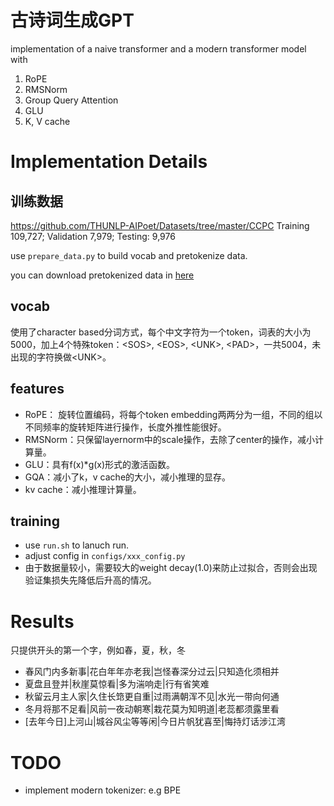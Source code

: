 # 古诗词生成GPT


implementation of a naive transformer and a modern transformer model with 
1. RoPE
2. RMSNorm
3. Group Query Attention
4. GLU
5. K, V cache

# Implementation Details

## 训练数据
https://github.com/THUNLP-AIPoet/Datasets/tree/master/CCPC
Training 109,727; Validation 7,979; Testing: 9,976

use `prepare_data.py` to build vocab and pretokenize data.

you can download pretokenized data in [here](https://www.kaggle.com/datasets/taoshao/chinese-poetry)

## vocab
使用了character based分词方式，每个中文字符为一个token，词表的大小为5000，加上4个特殊token：\<SOS\>, \<EOS\>, \<UNK\>, \<PAD\>，一共5004，未出现的字符换做\<UNK\>。

## features
* RoPE： 旋转位置编码，将每个token embedding两两分为一组，不同的组以不同频率的旋转矩阵进行操作，长度外推性能很好。
* RMSNorm：只保留layernorm中的scale操作，去除了center的操作，减小计算量。
* GLU：具有f(x)*g(x)形式的激活函数。
* GQA：减小了k，v cache的大小，减小推理的显存。
* kv cache：减小推理计算量。

## training
* use `run.sh` to lanuch run.
* adjust config in `configs/xxx_config.py`
* 由于数据量较小，需要较大的weight decay(1.0)来防止过拟合，否则会出现验证集损失先降低后升高的情况。




# Results
只提供开头的第一个字，例如春，夏，秋，冬

* 春风门内多新事|花白年年亦老我|岂怪春深分过云|只知造化须相并
* 夏盘且登并|秋崖莫惊看|多为湍响走|行有省笑难
* 秋留云月主人家|久住长筇更自重|过雨满朝浑不见|水光一带向何通
* 冬月将那不足看|风前一夜动朝寒|栽花莫为知明道|老蕊都须露里看
* [去年今日]上河山|城谷风尘等等闲|今日片帆犹喜至|悔持灯话涉江湾

# TODO
* implement modern tokenizer: e.g BPE

